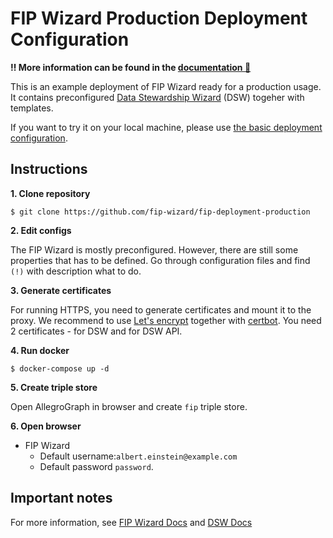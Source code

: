 # FIP Wizard Production Deployment Configuration

**‼ More information can be found in the [documentation 📕](https://fip-wizard.readthedocs.org)**

This is an example deployment of FIP Wizard ready for a production usage. It contains preconfigured [Data Stewardship Wizard](https://ds-wizard.org) (DSW) togeher with templates.

If you want to try it on your local machine, please use [the basic deployment configuration](https://github.com/fip-wizard/fip-deployment-basic).

## Instructions

**1. Clone repository**

```
$ git clone https://github.com/fip-wizard/fip-deployment-production
```

**2. Edit configs**

The FIP Wizard is mostly preconfigured. However, there are still some properties that has to be defined. Go through configuration files and find `(!)` with description what to do.

**3. Generate certificates**

For running HTTPS, you need to generate certificates and mount it to the proxy. We recommend to use [Let's encrypt](https://letsencrypt.org/) together with [certbot](https://certbot.eff.org/). You need 2 certificates - for DSW and for DSW API.


**4. Run docker**

```
$ docker-compose up -d
```

**5. Create triple store**

Open AllegroGraph in browser and create `fip` triple store.

**6. Open browser**

- FIP Wizard
  - Default username:`albert.einstein@example.com`
  - Default password `password`.


## Important notes

For more information, see [FIP Wizard Docs](https://fip-wizard.readthedocs.org) and [DSW Docs](https://docs.ds-wizard.org)
